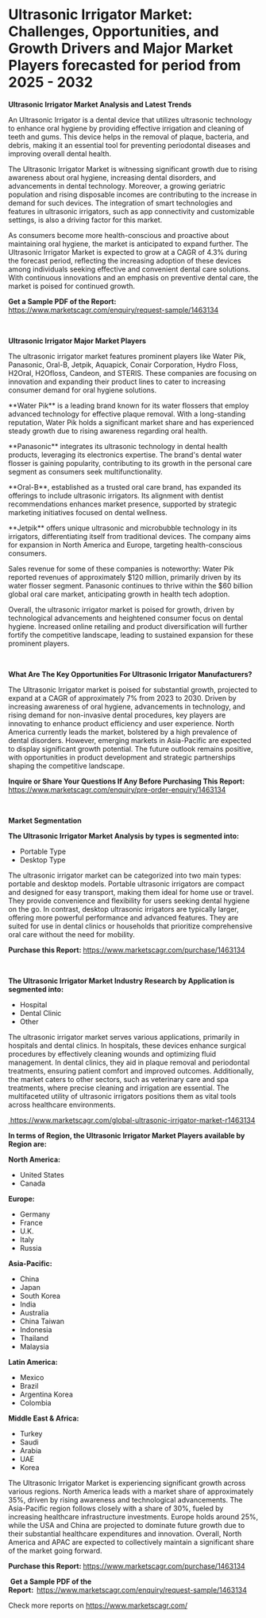 <p><h1>Ultrasonic Irrigator Market: Challenges, Opportunities, and Growth Drivers and Major Market Players forecasted for period from 2025 - 2032</h1></p><p><strong>Ultrasonic Irrigator Market Analysis and Latest Trends</strong></p>
<p><p>An Ultrasonic Irrigator is a dental device that utilizes ultrasonic technology to enhance oral hygiene by providing effective irrigation and cleaning of teeth and gums. This device helps in the removal of plaque, bacteria, and debris, making it an essential tool for preventing periodontal diseases and improving overall dental health.</p><p>The Ultrasonic Irrigator Market is witnessing significant growth due to rising awareness about oral hygiene, increasing dental disorders, and advancements in dental technology. Moreover, a growing geriatric population and rising disposable incomes are contributing to the increase in demand for such devices. The integration of smart technologies and features in ultrasonic irrigators, such as app connectivity and customizable settings, is also a driving factor for this market.</p><p>As consumers become more health-conscious and proactive about maintaining oral hygiene, the market is anticipated to expand further. The Ultrasonic Irrigator Market is expected to grow at a CAGR of 4.3% during the forecast period, reflecting the increasing adoption of these devices among individuals seeking effective and convenient dental care solutions. With continuous innovations and an emphasis on preventive dental care, the market is poised for continued growth.</p></p>
<p><strong>Get a Sample PDF of the Report:&nbsp;</strong> <a href="https://www.marketscagr.com/enquiry/request-sample/1463134?utm_campaign=2941&utm_medium=2&utm_source=Github&utm_content=ia&utm_term=03032025&utm_id=ultrasonic-irrigator">https://www.marketscagr.com/enquiry/request-sample/1463134</a></p>
<p>&nbsp;</p>
<p><strong>Ultrasonic Irrigator Major Market Players</strong></p>
<p><p>The ultrasonic irrigator market features prominent players like Water Pik, Panasonic, Oral-B, Jetpik, Aquapick, Conair Corporation, Hydro Floss, H2Oral, H2Ofloss, Candeon, and STERIS. These companies are focusing on innovation and expanding their product lines to cater to increasing consumer demand for oral hygiene solutions.</p><p>**Water Pik** is a leading brand known for its water flossers that employ advanced technology for effective plaque removal. With a long-standing reputation, Water Pik holds a significant market share and has experienced steady growth due to rising awareness regarding oral health.</p><p>**Panasonic** integrates its ultrasonic technology in dental health products, leveraging its electronics expertise. The brand's dental water flosser is gaining popularity, contributing to its growth in the personal care segment as consumers seek multifunctionality.</p><p>**Oral-B**, established as a trusted oral care brand, has expanded its offerings to include ultrasonic irrigators. Its alignment with dentist recommendations enhances market presence, supported by strategic marketing initiatives focused on dental wellness.</p><p>**Jetpik** offers unique ultrasonic and microbubble technology in its irrigators, differentiating itself from traditional devices. The company aims for expansion in North America and Europe, targeting health-conscious consumers.</p><p>Sales revenue for some of these companies is noteworthy: Water Pik reported revenues of approximately $120 million, primarily driven by its water flosser segment. Panasonic continues to thrive within the $60 billion global oral care market, anticipating growth in health tech adoption.</p><p>Overall, the ultrasonic irrigator market is poised for growth, driven by technological advancements and heightened consumer focus on dental hygiene. Increased online retailing and product diversification will further fortify the competitive landscape, leading to sustained expansion for these prominent players.</p></p>
<p>&nbsp;</p>
<p><strong>What Are The Key Opportunities For Ultrasonic Irrigator Manufacturers?</strong></p>
<p><p>The Ultrasonic Irrigator market is poised for substantial growth, projected to expand at a CAGR of approximately 7% from 2023 to 2030. Driven by increasing awareness of oral hygiene, advancements in technology, and rising demand for non-invasive dental procedures, key players are innovating to enhance product efficiency and user experience. North America currently leads the market, bolstered by a high prevalence of dental disorders. However, emerging markets in Asia-Pacific are expected to display significant growth potential. The future outlook remains positive, with opportunities in product development and strategic partnerships shaping the competitive landscape.</p></p>
<p><strong>Inquire or Share Your Questions If Any Before Purchasing This Report:</strong> <a href="https://www.marketscagr.com/enquiry/pre-order-enquiry/1463134?utm_campaign=2941&utm_medium=2&utm_source=Github&utm_content=ia&utm_term=03032025&utm_id=ultrasonic-irrigator">https://www.marketscagr.com/enquiry/pre-order-enquiry/1463134</a></p>
<p>&nbsp;</p>
<p><strong>Market Segmentation</strong></p>
<p><strong>The Ultrasonic Irrigator Market Analysis by types is segmented into:</strong></p>
<p><ul><li>Portable Type</li><li>Desktop Type</li></ul></p>
<p><p>The ultrasonic irrigator market can be categorized into two main types: portable and desktop models. Portable ultrasonic irrigators are compact and designed for easy transport, making them ideal for home use or travel. They provide convenience and flexibility for users seeking dental hygiene on the go. In contrast, desktop ultrasonic irrigators are typically larger, offering more powerful performance and advanced features. They are suited for use in dental clinics or households that prioritize comprehensive oral care without the need for mobility.</p></p>
<p><strong>Purchase this Report:&nbsp;</strong><a href="https://www.marketscagr.com/purchase/1463134?utm_campaign=2941&utm_medium=2&utm_source=Github&utm_content=ia&utm_term=03032025&utm_id=ultrasonic-irrigator">https://www.marketscagr.com/purchase/1463134</a></p>
<p>&nbsp;</p>
<p><strong>The Ultrasonic Irrigator Market Industry Research by Application is segmented into:</strong></p>
<p><ul><li>Hospital</li><li>Dental Clinic</li><li>Other</li></ul></p>
<p><p>The ultrasonic irrigator market serves various applications, primarily in hospitals and dental clinics. In hospitals, these devices enhance surgical procedures by effectively cleaning wounds and optimizing fluid management. In dental clinics, they aid in plaque removal and periodontal treatments, ensuring patient comfort and improved outcomes. Additionally, the market caters to other sectors, such as veterinary care and spa treatments, where precise cleaning and irrigation are essential. The multifaceted utility of ultrasonic irrigators positions them as vital tools across healthcare environments.</p></p>
<p><a href="https://www.marketscagr.com/global-ultrasonic-irrigator-market-r1463134?utm_campaign=2941&utm_medium=2&utm_source=Github&utm_content=ia&utm_term=03032025&utm_id=ultrasonic-irrigator">&nbsp;https://www.marketscagr.com/global-ultrasonic-irrigator-market-r1463134</a></p>
<p><strong>In terms of Region, the Ultrasonic Irrigator Market Players available by Region are:</strong></p>
<p>
    <p> <strong> North America: </strong>
        <ul>
            <li>United States</li>
            <li>Canada</li>
        </ul>
        </p> 
    <p> <strong> Europe: </strong>
        <ul>
            <li>Germany</li>
            <li>France</li>
            <li>U.K.</li>
            <li>Italy</li>
            <li>Russia</li>
        </ul>
        </p> 
    <p> <strong> Asia-Pacific: </strong>
        <ul>
            <li>China</li>
            <li>Japan</li>
            <li>South Korea</li>
            <li>India</li>
            <li>Australia</li>
            <li>China Taiwan</li>
            <li>Indonesia</li>
            <li>Thailand</li>
            <li>Malaysia</li>
        </ul>
        </p> 
    <p> <strong> Latin America: </strong>
        <ul>
            <li>Mexico</li>
            <li>Brazil</li>
            <li>Argentina Korea</li>
            <li>Colombia</li>
        </ul>
        </p> 
    <p> <strong> Middle East & Africa: </strong>
        <ul>
            <li>Turkey</li>
            <li>Saudi</li>
            <li>Arabia</li>
            <li>UAE</li>
            <li>Korea</li>
        </ul>
    </p>
    </p>
<p><p>The Ultrasonic Irrigator Market is experiencing significant growth across various regions. North America leads with a market share of approximately 35%, driven by rising awareness and technological advancements. The Asia-Pacific region follows closely with a share of 30%, fueled by increasing healthcare infrastructure investments. Europe holds around 25%, while the USA and China are projected to dominate future growth due to their substantial healthcare expenditures and innovation. Overall, North America and APAC are expected to collectively maintain a significant share of the market going forward.</p></p>
<p><strong>Purchase this Report: </strong><a href="https://www.marketscagr.com/purchase/1463134?utm_campaign=2941&utm_medium=2&utm_source=Github&utm_content=ia&utm_term=03032025&utm_id=ultrasonic-irrigator">https://www.marketscagr.com/purchase/1463134</a></p>
<p>&nbsp;<strong>Get a Sample PDF of the Report:&nbsp;&nbsp;</strong><a href="https://www.marketscagr.com/enquiry/request-sample/1463134?utm_campaign=2941&utm_medium=2&utm_source=Github&utm_content=ia&utm_term=03032025&utm_id=ultrasonic-irrigator">https://www.marketscagr.com/enquiry/request-sample/1463134</a></p>
<p><strong></strong></p>
<p>Check more reports on <a href="https://www.marketscagr.com/?utm_campaign=2941&utm_medium=2&utm_source=Github&utm_content=ia&utm_term=03032025&utm_id=ultrasonic-irrigator">https://www.marketscagr.com/</a></p>